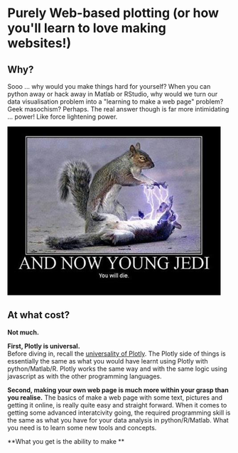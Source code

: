 # Purely Web-based plotting (or how you'll learn to love making websites!)


## Why?



Sooo ... why would you make things hard for yourself?  When you can python away or hack away in Matlab or RStudio, why would we turn our data visualisation problem into a "learning to make a web page" problem?  Geek masochism? Perhaps.  The real answer though is far more intimidating ... power!  Like force lightening power.

![](/images/darth_squirrel.jpg)


## At what cost?

**Not much.**

**First, Plotly is universal.**  
Before diving in, recall the [universality of Plotly](README.md). The Plotly side of things is essentially the same as what you would have learnt using Plotly with python/Matlab/R.  Plotly works the same way and with the same logic using javascript as with the other programming languages.

**Second, making your own web page is much more within your grasp than you realise.**
The basics of make a web page with some text, pictures and getting it online, is really quite easy and straight forward.  When it comes to getting some advanced interatcivity going, the required programming skill is the same as what you have for your data analysis in python/R/Matlab.  What you need is to learn some new tools and concepts.

**What you get is the ability to make **
